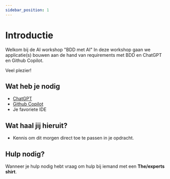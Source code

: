```yaml
---
sidebar_position: 1
---
```


# Introductie
Welkom bij de AI workshop "BDD met AI" In deze workshop gaan we applicatie(s) bouwen aan de hand van requirements met BDD en ChatGPT en Github Copilot.

Veel plezier!

## Wat heb je nodig
- [ChatGPT](https://chat.openai.com/auth/login)
- [Github Copilot](https://github.com/features/copilot)
- Je favoriete IDE

## Wat haal jij hieruit?
- Kennis om dit morgen direct toe te passen in je opdracht.

## Hulp nodig?
Wanneer je hulp nodig hebt vraag om hulp bij iemand met een **The/experts shirt**. 
